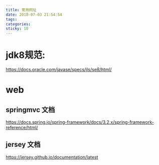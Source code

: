 ```yaml
---
title: 常用网址
date: 2018-07-03 21:54:54
tags:
categories:
sticky: 10
---
```


# jdk8规范:
https://docs.oracle.com/javase/specs/jls/se8/html/

# web

## springmvc 文档
https://docs.spring.io/spring-framework/docs/3.2.x/spring-framework-reference/html/

## jersey 文档
https://jersey.github.io/documentation/latest